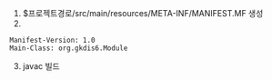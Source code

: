 1. $프로젝트경로/src/main/resources/META-INF/MANIFEST.MF 생성
2. 
```
Manifest-Version: 1.0
Main-Class: org.gkdis6.Module
```
3. javac 빌드